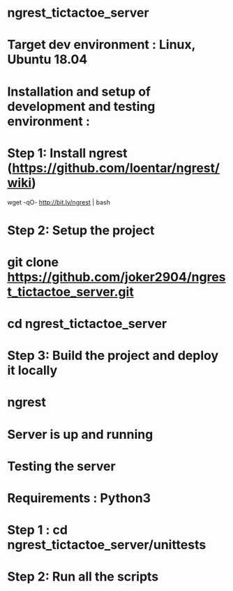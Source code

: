 # ngrest_tictactoe_server
# Target dev environment : Linux, Ubuntu 18.04
# Installation and setup of development and testing environment :

# Step 1: Install ngrest (https://github.com/loentar/ngrest/wiki)
wget -qO- http://bit.ly/ngrest | bash

# Step 2: Setup the project
# git clone https://github.com/joker2904/ngrest_tictactoe_server.git
# cd ngrest_tictactoe_server

# Step 3: Build the project and deploy it locally
# ngrest

# Server is up and running

# Testing the server
# Requirements : Python3

# Step 1 : cd ngrest_tictactoe_server/unittests
# Step 2: Run all the scripts
